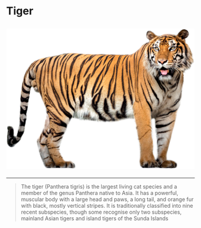 # Tiger 
![tiger](tiger.png)
---
---
> The tiger (Panthera tigris) is the largest living cat species and a member of the genus Panthera native to Asia. It has a powerful, muscular body with a large head and paws, a long tail, and orange fur with black, mostly vertical stripes. It is traditionally classified into nine recent subspecies, though some recognise only two subspecies, mainland Asian tigers and island tigers of the Sunda Islands